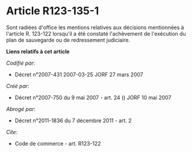 # Article R123-135-1

Sont radiées d'office les mentions relatives aux décisions mentionnées à l'article R. 123-122 lorsqu'il a été constaté
l'achèvement de l'exécution du plan de sauvegarde ou de redressement judiciaire.

**Liens relatifs à cet article**

_Codifié par_:

  - Décret n°2007-431 2007-03-25 JORF 27 mars 2007

_Créé par_:

  - Décret n°2007-750 du 9 mai 2007 - art. 24 () JORF 10 mai 2007

_Abrogé par_:

  - Décret n°2011-1836 du 7 décembre 2011 - art. 2

_Cite_:

  - Code de commerce - art. R123-122
